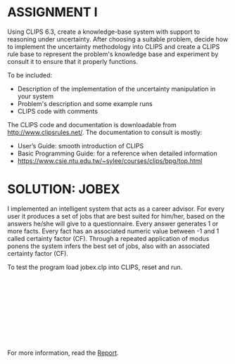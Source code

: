 # ASSIGNMENT I 

Using CLIPS 6.3, create a knowledge-base system with support to reasoning under uncertainty. After choosing a suitable problem, decide how to implement the uncertainty methodology into CLIPS and create a CLIPS rule base to represent the problem's knowledge base and experiment by consult it to ensure that it properly functions.

To be included:
- Description of the implementation of the uncertainty manipulation in your system
- Problem's description and some example runs
- CLIPS code with comments

The CLIPS code and documentation is downloadable from http://www.clipsrules.net/. The documentation to consult is mostly:
- User’s Guide: smooth introduction of CLIPS
- Basic Programming Guide: for a reference when detailed information
- https://www.csie.ntu.edu.tw/~sylee/courses/clips/bpg/top.html

# SOLUTION: JOBEX

I implemented an intelligent system that acts as a career advisor. For every user it produces a set of jobs that are best suited for him/her, based on the answers he/she will give to a questionnaire.
Every answer generates 1 or more facts. Every fact has an associated numeric value between -1 and 1 called certainty factor (CF). Through a repeated application of modus ponens the system infers the best set of jobs, also with an associated certainty factor (CF). 

To test the program load jobex.clp into CLIPS, reset and run. 

<object data="report.pdf" type="application/pdf" width="700px" height="700px">
    <embed src="report.pdf">
        <p>For more information, read the <a href="report.pdf">Report</a>.</p>
    </embed>
</object>





